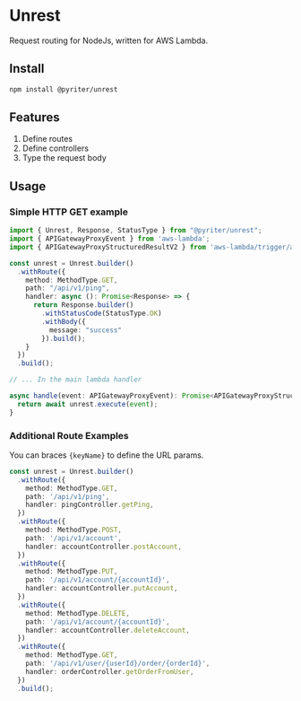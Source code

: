 # Unrest

Request routing for NodeJs, written for AWS Lambda. 

## Install

```bash
npm install @pyriter/unrest
```

## Features

1. Define routes
2. Define controllers
3. Type the request body

## Usage

### Simple HTTP GET example


```typescript
import { Unrest, Response, StatusType } from "@pyriter/unrest";
import { APIGatewayProxyEvent } from 'aws-lambda';
import { APIGatewayProxyStructuredResultV2 } from 'aws-lambda/trigger/api-gateway-proxy';

const unrest = Unrest.builder()
  .withRoute({
    method: MethodType.GET,
    path: "/api/v1/ping",
    handler: async (): Promise<Response> => {
      return Response.builder()
        .withStatusCode(StatusType.OK)
        .withBody({
          message: "success"
        }).build();
    }
  })
  .build();

// ... In the main lambda handler

async handle(event: APIGatewayProxyEvent): Promise<APIGatewayProxyStructuredResultV2> {
  return await unrest.execute(event);
}
```

### Additional Route Examples

You can braces `{keyName}` to define the URL params.
```typescript
const unrest = Unrest.builder()
  .withRoute({
    method: MethodType.GET,
    path: '/api/v1/ping',
    handler: pingController.getPing,
  })
  .withRoute({
    method: MethodType.POST,
    path: '/api/v1/account',
    handler: accountController.postAccount,
  })
  .withRoute({
    method: MethodType.PUT,
    path: '/api/v1/account/{accountId}',
    handler: accountController.putAccount,
  })
  .withRoute({
    method: MethodType.DELETE,
    path: '/api/v1/account/{accountId}',
    handler: accountController.deleteAccount,
  })
  .withRoute({
    method: MethodType.GET,
    path: '/api/v1/user/{userId}/order/{orderId}',
    handler: orderController.getOrderFromUser,
  })
  .build();
```

